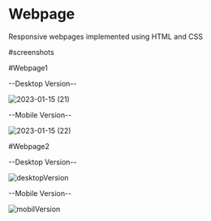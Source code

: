 # Webpage
 Responsive webpages implemented using HTML and CSS

#screenshots

#Webpage1

--Desktop Version--

![2023-01-15 (21)](https://user-images.githubusercontent.com/97961673/212781922-9380e3b9-efd0-4c5c-9d58-f8d230f55174.png)

--Mobile Version--

![2023-01-15 (22)](https://user-images.githubusercontent.com/97961673/212781980-0e29b2c8-ffd5-41a5-a185-146aa63e1fa0.png)

#Webpage2

--Desktop Version--

![desktopVersion](https://user-images.githubusercontent.com/97961673/212983056-99cac681-d744-4328-b84e-128f5dc476a3.jpg)

--Mobile Version--

![mobilVersion](https://user-images.githubusercontent.com/97961673/212983096-90590532-1bc0-4006-a9ef-8a819da74f3a.png)

